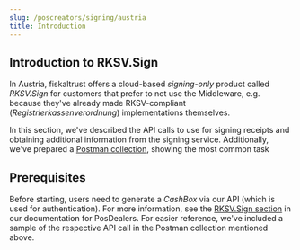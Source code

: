 ```yaml
---
slug: /poscreators/signing/austria
title: Introduction
---
```


## Introduction to RKSV.Sign

In Austria, fiskaltrust offers a cloud-based _signing-only_ product called _RKSV.Sign_ for customers that prefer to not use the Middleware, e.g. because they've already made RKSV-compliant (_Registrierkassenverordnung_) implementations themselves.

In this section, we've described the API calls to use for signing receipts and obtaining additional information from the signing service. Additionally, we've prepared a [Postman collection](https://rksvsign-samples.docs.fiskaltrust.cloud/), showing the most common task

## Prerequisites
Before starting, users need to generate a _CashBox_ via our API (which is used for authentication). For more information, see the [RKSV.Sign section](https://docs.fiskaltrust.cloud/preview/docs/posdealers/buy-resell/products/signing#country-specific-variants) in our documentation for PosDealers. For easier reference, we've included a sample of the respective API call in the Postman collection mentioned above.
